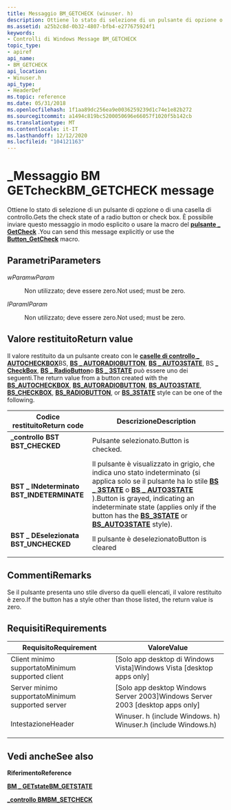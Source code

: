 ```yaml
---
title: Messaggio BM_GETCHECK (winuser. h)
description: Ottiene lo stato di selezione di un pulsante di opzione o di una casella di controllo. È possibile inviare questo messaggio in modo esplicito o usare la macro del pulsante \_ GetCheck.
ms.assetid: a25b2c8d-0b32-4807-bfb4-e277675924f1
keywords:
- Controlli di Windows Message BM_GETCHECK
topic_type:
- apiref
api_name:
- BM_GETCHECK
api_location:
- Winuser.h
api_type:
- HeaderDef
ms.topic: reference
ms.date: 05/31/2018
ms.openlocfilehash: 1f1aa89dc256ea9e0036259239d1c74e1e82b272
ms.sourcegitcommit: a1494c819bc5200050696e66057f1020f5b142cb
ms.translationtype: MT
ms.contentlocale: it-IT
ms.lasthandoff: 12/12/2020
ms.locfileid: "104121163"
---
```

# <a name="bm_getcheck-message"></a><span data-ttu-id="182c8-105">\_Messaggio BM GETcheck</span><span class="sxs-lookup"><span data-stu-id="182c8-105">BM\_GETCHECK message</span></span>

<span data-ttu-id="182c8-106">Ottiene lo stato di selezione di un pulsante di opzione o di una casella di controllo.</span><span class="sxs-lookup"><span data-stu-id="182c8-106">Gets the check state of a radio button or check box.</span></span> <span data-ttu-id="182c8-107">È possibile inviare questo messaggio in modo esplicito o usare la macro del [**pulsante \_ GetCheck**](/windows/desktop/api/Windowsx/nf-windowsx-button_getcheck) .</span><span class="sxs-lookup"><span data-stu-id="182c8-107">You can send this message explicitly or use the [**Button\_GetCheck**](/windows/desktop/api/Windowsx/nf-windowsx-button_getcheck) macro.</span></span>

## <a name="parameters"></a><span data-ttu-id="182c8-108">Parametri</span><span class="sxs-lookup"><span data-stu-id="182c8-108">Parameters</span></span>

<dl> <dt>

<span data-ttu-id="182c8-109">*wParam*</span><span class="sxs-lookup"><span data-stu-id="182c8-109">*wParam*</span></span> 
</dt> <dd>

<span data-ttu-id="182c8-110">Non utilizzato; deve essere zero.</span><span class="sxs-lookup"><span data-stu-id="182c8-110">Not used; must be zero.</span></span>

</dd> <dt>

<span data-ttu-id="182c8-111">*lParam*</span><span class="sxs-lookup"><span data-stu-id="182c8-111">*lParam*</span></span> 
</dt> <dd>

<span data-ttu-id="182c8-112">Non utilizzato; deve essere zero.</span><span class="sxs-lookup"><span data-stu-id="182c8-112">Not used; must be zero.</span></span>

</dd> </dl>

## <a name="return-value"></a><span data-ttu-id="182c8-113">Valore restituito</span><span class="sxs-lookup"><span data-stu-id="182c8-113">Return value</span></span>

<span data-ttu-id="182c8-114">Il valore restituito da un pulsante creato con le [**caselle di controllo \_ AUTOCHECKBOX**](button-styles.md)BS, [**BS \_ AUTORADIOBUTTON**](button-styles.md), [**BS \_ AUTO3STATE**](button-styles.md), BS [**\_ CheckBox**](button-styles.md), [**BS \_ RadioButton**](button-styles.md)o [**BS \_ 3STATE**](button-styles.md) può essere uno dei seguenti.</span><span class="sxs-lookup"><span data-stu-id="182c8-114">The return value from a button created with the [**BS\_AUTOCHECKBOX**](button-styles.md), [**BS\_AUTORADIOBUTTON**](button-styles.md), [**BS\_AUTO3STATE**](button-styles.md), [**BS\_CHECKBOX**](button-styles.md), [**BS\_RADIOBUTTON**](button-styles.md), or [**BS\_3STATE**](button-styles.md) style can be one of the following.</span></span>



| <span data-ttu-id="182c8-115">Codice restituito</span><span class="sxs-lookup"><span data-stu-id="182c8-115">Return code</span></span>                                                                                       | <span data-ttu-id="182c8-116">Descrizione</span><span class="sxs-lookup"><span data-stu-id="182c8-116">Description</span></span>                                                                                                                                                                                                       |
|---------------------------------------------------------------------------------------------------|-------------------------------------------------------------------------------------------------------------------------------------------------------------------------------------------------------------------|
| <dl> <span data-ttu-id="182c8-117"><dt>**\_controllo BST**</dt></span><span class="sxs-lookup"><span data-stu-id="182c8-117"><dt>**BST\_CHECKED**</dt></span></span> </dl>       | <span data-ttu-id="182c8-118">Pulsante selezionato.</span><span class="sxs-lookup"><span data-stu-id="182c8-118">Button is checked.</span></span><br/>                                                                                                                                                                                     |
| <dl> <span data-ttu-id="182c8-119"><dt>**BST \_ INdeterminato**</dt></span><span class="sxs-lookup"><span data-stu-id="182c8-119"><dt>**BST\_INDETERMINATE**</dt></span></span> </dl> | <span data-ttu-id="182c8-120">Il pulsante è visualizzato in grigio, che indica uno stato indeterminato (si applica solo se il pulsante ha lo stile [**BS \_ 3STATE**](button-styles.md) o [**BS \_ AUTO3STATE**](button-styles.md) ).</span><span class="sxs-lookup"><span data-stu-id="182c8-120">Button is grayed, indicating an indeterminate state (applies only if the button has the [**BS\_3STATE**](button-styles.md) or [**BS\_AUTO3STATE**](button-styles.md) style).</span></span><br/> |
| <dl> <span data-ttu-id="182c8-121"><dt>**BST \_ DEselezionata**</dt></span><span class="sxs-lookup"><span data-stu-id="182c8-121"><dt>**BST\_UNCHECKED**</dt></span></span> </dl>     | <span data-ttu-id="182c8-122">Il pulsante è deselezionato</span><span class="sxs-lookup"><span data-stu-id="182c8-122">Button is cleared</span></span><br/>                                                                                                                                                                                      |



 

## <a name="remarks"></a><span data-ttu-id="182c8-123">Commenti</span><span class="sxs-lookup"><span data-stu-id="182c8-123">Remarks</span></span>

<span data-ttu-id="182c8-124">Se il pulsante presenta uno stile diverso da quelli elencati, il valore restituito è zero.</span><span class="sxs-lookup"><span data-stu-id="182c8-124">If the button has a style other than those listed, the return value is zero.</span></span>

## <a name="requirements"></a><span data-ttu-id="182c8-125">Requisiti</span><span class="sxs-lookup"><span data-stu-id="182c8-125">Requirements</span></span>



| <span data-ttu-id="182c8-126">Requisito</span><span class="sxs-lookup"><span data-stu-id="182c8-126">Requirement</span></span> | <span data-ttu-id="182c8-127">Valore</span><span class="sxs-lookup"><span data-stu-id="182c8-127">Value</span></span> |
|-------------------------------------|----------------------------------------------------------------------------------------------------------|
| <span data-ttu-id="182c8-128">Client minimo supportato</span><span class="sxs-lookup"><span data-stu-id="182c8-128">Minimum supported client</span></span><br/> | <span data-ttu-id="182c8-129">\[Solo app desktop di Windows Vista\]</span><span class="sxs-lookup"><span data-stu-id="182c8-129">Windows Vista \[desktop apps only\]</span></span><br/>                                                           |
| <span data-ttu-id="182c8-130">Server minimo supportato</span><span class="sxs-lookup"><span data-stu-id="182c8-130">Minimum supported server</span></span><br/> | <span data-ttu-id="182c8-131">\[Solo app desktop Windows Server 2003\]</span><span class="sxs-lookup"><span data-stu-id="182c8-131">Windows Server 2003 \[desktop apps only\]</span></span><br/>                                                     |
| <span data-ttu-id="182c8-132">Intestazione</span><span class="sxs-lookup"><span data-stu-id="182c8-132">Header</span></span><br/>                   | <dl> <span data-ttu-id="182c8-133"><dt>Winuser. h (include Windows. h)</dt></span><span class="sxs-lookup"><span data-stu-id="182c8-133"><dt>Winuser.h (include Windows.h)</dt></span></span> </dl> |



## <a name="see-also"></a><span data-ttu-id="182c8-134">Vedi anche</span><span class="sxs-lookup"><span data-stu-id="182c8-134">See also</span></span>

<dl> <dt>

<span data-ttu-id="182c8-135">**Riferimento**</span><span class="sxs-lookup"><span data-stu-id="182c8-135">**Reference**</span></span>
</dt> <dt>

[<span data-ttu-id="182c8-136">**BM \_ GETstate**</span><span class="sxs-lookup"><span data-stu-id="182c8-136">**BM\_GETSTATE**</span></span>](bm-getstate.md)
</dt> <dt>

[<span data-ttu-id="182c8-137">**\_controllo BM**</span><span class="sxs-lookup"><span data-stu-id="182c8-137">**BM\_SETCHECK**</span></span>](bm-setcheck.md)
</dt> </dl>

 

 





